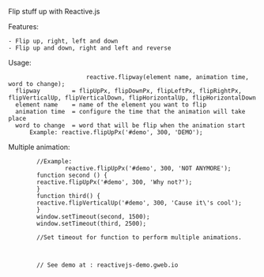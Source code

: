 Flip stuff up with Reactive.js 

  Features:
  
    - Flip up, right, left and down
    - Flip up and down, right and left and reverse
  Usage:
  
                          reactive.flipway(element name, animation time, word to change);
      flipway         = flipUpPx, flipDownPx, flipLeftPx, flipRightPx, flipVerticalUp, flipVerticalDown, flipHorizontalUp, flipHorizontalDown
      element name    = name of the element you want to flip
      animation time  = configure the time that the animation will take place
      word to change  = word that will be flip when the animation start
          Example: reactive.flipUpPx('#demo', 300, 'DEMO');
          
  Multiple animation:
  
  			//Example:
  					reactive.flipUpPx('#demo', 300, 'NOT ANYMORE');
            function second () {
            reactive.flipUpPx('#demo', 300, 'Why not?');
            }
            function third() {
            reactive.flipVerticalUp('#demo', 300, 'Cause it\'s cool');
            }
            window.setTimeout(second, 1500);
            window.setTimeout(third, 2500);
       
            //Set timeout for function to perform multiple animations.
            
            
            
            // See demo at : reactivejs-demo.gweb.io
  

